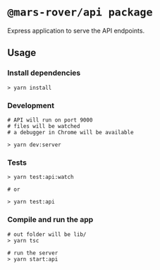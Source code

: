 # `@mars-rover/api package`

Express application to serve the API endpoints.

## Usage

### Install dependencies

```shell
> yarn install
```

### Development

```shell
# API will run on port 9000
# files will be watched
# a debugger in Chrome will be available

> yarn dev:server
```

### Tests

```shell
> yarn test:api:watch

# or

> yarn test:api
```

### Compile and run the app

```shell
# out folder will be lib/
> yarn tsc

# run the server
> yarn start:api
```
